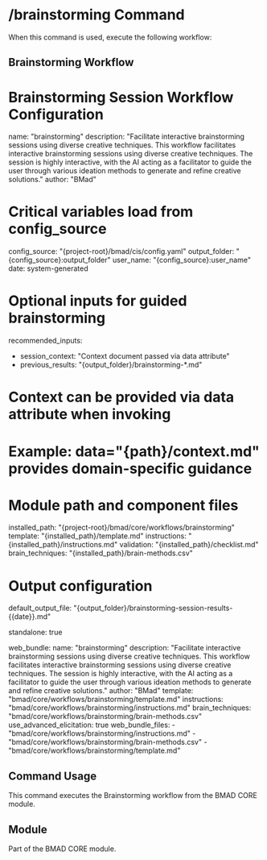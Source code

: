 # /brainstorming Command

When this command is used, execute the following workflow:

## Brainstorming Workflow

# Brainstorming Session Workflow Configuration
name: "brainstorming"
description: "Facilitate interactive brainstorming sessions using diverse creative techniques. This workflow facilitates interactive brainstorming sessions using diverse creative techniques. The session is highly interactive, with the AI acting as a facilitator to guide the user through various ideation methods to generate and refine creative solutions."
author: "BMad"

# Critical variables load from config_source
config_source: "{project-root}/bmad/cis/config.yaml"
output_folder: "{config_source}:output_folder"
user_name: "{config_source}:user_name"
date: system-generated

# Optional inputs for guided brainstorming
recommended_inputs:
  - session_context: "Context document passed via data attribute"
  - previous_results: "{output_folder}/brainstorming-*.md"

# Context can be provided via data attribute when invoking
# Example: data="{path}/context.md" provides domain-specific guidance

# Module path and component files
installed_path: "{project-root}/bmad/core/workflows/brainstorming"
template: "{installed_path}/template.md"
instructions: "{installed_path}/instructions.md"
validation: "{installed_path}/checklist.md"
brain_techniques: "{installed_path}/brain-methods.csv"

# Output configuration
default_output_file: "{output_folder}/brainstorming-session-results-{{date}}.md"

standalone: true

web_bundle:
  name: "brainstorming"
  description: "Facilitate interactive brainstorming sessions using diverse creative techniques. This workflow facilitates interactive brainstorming sessions using diverse creative techniques. The session is highly interactive, with the AI acting as a facilitator to guide the user through various ideation methods to generate and refine creative solutions."
  author: "BMad"
  template: "bmad/core/workflows/brainstorming/template.md"
  instructions: "bmad/core/workflows/brainstorming/instructions.md"
  brain_techniques: "bmad/core/workflows/brainstorming/brain-methods.csv"
  use_advanced_elicitation: true
  web_bundle_files:
    - "bmad/core/workflows/brainstorming/instructions.md"
    - "bmad/core/workflows/brainstorming/brain-methods.csv"
    - "bmad/core/workflows/brainstorming/template.md"


## Command Usage

This command executes the Brainstorming workflow from the BMAD CORE module.

## Module

Part of the BMAD CORE module.
